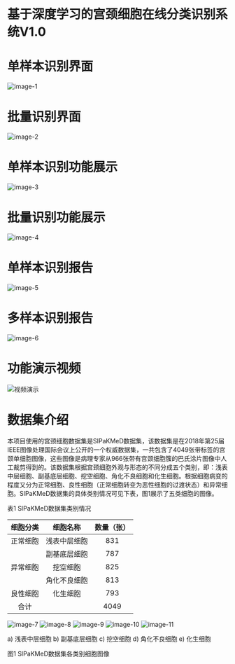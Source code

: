 # 基于深度学习的宫颈细胞在线分类识别系统V1.0

# 单样本识别界面

![image-1](./assets/images/image-1.png)

# 批量识别界面

![image-2](./assets/images/image-2.png)

# 单样本识别功能展示

![image-3](./assets/images/image-3.png)

# 批量识别功能展示

![image-4](./assets/images/image-4.png)

# 单样本识别报告

![image-5](./assets/images/image-5.png)

# 多样本识别报告

![image-6](./assets/images/image-6.png)

# 功能演示视频

![视频演示](./assets/video/demo.gif)

# 数据集介绍

本项目使用的宫颈细胞数据集是SIPaKMeD数据集，该数据集是在2018年第25届IEEE图像处理国际会议上公开的一个权威数据集，一共包含了4049张带标签的宫颈单细胞图像，这些图像是病理专家从966张带有宫颈细胞簇的巴氏涂片图像中人工裁剪得到的。该数据集根据宫颈细胞外观与形态的不同分成五个类别，即：浅表中层细胞、副基底层细胞、挖空细胞、角化不良细胞和化生细胞。根据细胞病变的程度又分为正常细胞、良性细胞（正常细胞转变为恶性细胞的过渡状态）和异常细胞。SIPaKMeD数据集的具体类别情况可见下表，图1展示了五类细胞的图像。

表1 SIPaKMeD数据集类别情况


| **细胞分类** | **细胞名称** |       数量（张）       |
| :--------------------: | :--------------------: |:-----------------:|
|        正常细胞        |      浅表中层细胞      |        831        |
|                        |      副基底层细胞      |        787        |
|        异常细胞        |        挖空细胞        |        825        |
|                        |      角化不良细胞      |        813        |
|        良性细胞        |        化生细胞        |        793        |
|          合计          |                        |       4049        |

![image-7](./assets/images/image-7.png)  ![image-8](./assets/images/image-8.png)  ![image-9](./assets/images/image-9.png) ![image-10](./assets/images/image-10.png) ![image-11](./assets/images/image-11.png)

a) 浅表中层细胞  b) 副基底层细胞   c) 挖空细胞  d) 角化不良细胞  e) 化生细胞

图1 SIPaKMeD数据集各类别细胞图像
